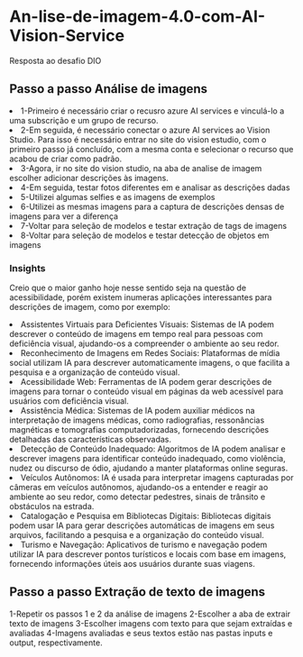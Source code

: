 # An-lise-de-imagem-4.0-com-AI-Vision-Service
Resposta ao desafio DIO

## Passo a passo Análise de imagens
<li>1-Primeiro é necessário criar o recusro azure AI services e vinculá-lo a uma subscrição e um grupo de recurso.
<li>2-Em seguida, é necessário conectar o azure AI services ao Vision Studio. Para isso é necessário entrar no site do vision estudio, com o primeiro passo já concluído, com a mesma conta e selecionar o recurso que acabou de criar como padrão.
<li>3-Agora, ir no site do vision studio, na aba de analise de imagem escolher adicionar descrições às imagens.
<li>4-Em seguida, testar fotos diferentes em e analisar as descrições dadas</li>
<li>5-Utilizei algumas selfies e as imagens de exemplos</li>
<li>6-Utilizei as mesmas imagens para a captura de descrições densas de imagens para ver a diferença</li>
<li>7-Voltar para seleção de modelos e testar extração de tags de imagens</li>
<li>8-Voltar para seleção de modelos e testar detecção de objetos em imagens</li>


### Insights
Creio que o maior ganho hoje nesse sentido seja na questão de acessibilidade, porém existem inumeras aplicações interessantes para descrições de imagem, como por exemplo:
<li>Assistentes Virtuais para Deficientes Visuais: Sistemas de IA podem descrever o conteúdo de imagens em tempo real para pessoas com deficiência visual, ajudando-os a compreender o ambiente ao seu redor.

<li>Reconhecimento de Imagens em Redes Sociais: Plataformas de mídia social utilizam IA para descrever automaticamente imagens, o que facilita a pesquisa e a organização de conteúdo visual.

<li>Acessibilidade Web: Ferramentas de IA podem gerar descrições de imagens para tornar o conteúdo visual em páginas da web acessível para usuários com deficiência visual.

<li>Assistência Médica: Sistemas de IA podem auxiliar médicos na interpretação de imagens médicas, como radiografias, ressonâncias magnéticas e tomografias computadorizadas, fornecendo descrições detalhadas das características observadas.

<li>Detecção de Conteúdo Inadequado: Algoritmos de IA podem analisar e descrever imagens para identificar conteúdo inadequado, como violência, nudez ou discurso de ódio, ajudando a manter plataformas online seguras.

<li>Veículos Autônomos: IA é usada para interpretar imagens capturadas por câmeras em veículos autônomos, ajudando-os a entender e reagir ao ambiente ao seu redor, como detectar pedestres, sinais de trânsito e obstáculos na estrada.

<li>Catalogação e Pesquisa em Bibliotecas Digitais: Bibliotecas digitais podem usar IA para gerar descrições automáticas de imagens em seus arquivos, facilitando a pesquisa e a organização do conteúdo visual.

<li>Turismo e Navegação: Aplicativos de turismo e navegação podem utilizar IA para descrever pontos turísticos e locais com base em imagens, fornecendo informações úteis aos usuários durante suas viagens.

## Passo a passo Extração de texto de imagens
1-Repetir os passos 1 e 2 da análise de imagens
2-Escolher a aba de extrair texto de imagens
3-Escolher imagens com texto para que sejam extraídas e avaliadas
4-Imagens avaliadas e seus textos estão nas pastas inputs e output, respectivamente.
